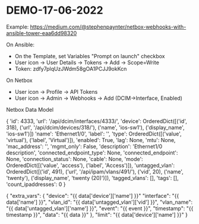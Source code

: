 # DEMO-17-06-2022

Example: https://medium.com/@stephenpaynter/netbox-webhooks-with-ansible-tower-eaa6dd98320

On Ansible:
- On the Template, set Variables "Prompt on launch" checkbox 
- User icon -> User Details -> Tokens -> Add -> Scope=Write
- Token: zdfy7plqUzJWdm58gOA1PCJJ9okKcn


On Netbox
- User icon -> Profile -> API Tokens
- User icon -> Admin -> Webhooks -> Add (DCIM->Interface, Enabled)

Netbox Data Model

{
'id': 4333,
'url': '/api/dcim/interfaces/4333/', 
'device': OrderedDict([('id', 318), ('url', '/api/dcim/devices/318/'), ('name', 'ios-sw1'), ('display_name', 'ios-sw1')])
'name': 'Ethernet1/0',
'label': '',
'type': OrderedDict([('value', 'virtual'), ('label', 'Virtual')]),
'enabled': True,
'lag': None,
'mtu': None,
'mac_address': '',
'mgmt_only': False,
'description': 'Ethernet1/0 description',
'connected_endpoint_type': None,
'connected_endpoint': None,
'connection_status': None,
'cable': None,
'mode': OrderedDict([('value', 'access'), ('label', 'Access')]),
'untagged_vlan': OrderedDict([('id', 491), ('url', '/api/ipam/vlans/491/'), ('vid', 20), ('name', 'twenty'), ('display_name', 'twenty (20)')]),
'tagged_vlans': [],
'tags': [],
'count_ipaddresses': 0
}

{ 
 "extra_vars": 
  {
     "device": "{{ data['device']['name'] }}"
     "interface": "{{ data['name'] }}",
     "vlan_id": "{{ data['untagged_vlan']['vid'] }}",
     "vlan_name": "{{ data['untagged_vlan']['name'] }}",
     "event": "{{ event }}",
     "timestamp": "{{ timestamp }}",
     "data": "{{ data }}"
  },
  "limit": "{{ data['device']['name'] }}"
}